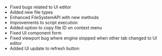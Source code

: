 - Fixed bugs related to UI editor
- Added new file types
- Enhanced FileSystemAPI with new methods
- Improvements to script execution
- Added option to copy file ID on context menu
- Fixed UI component form
- Fixed viewport bug where engine stopped when other tab changed to UI editor
- Added UI update to refresh button 